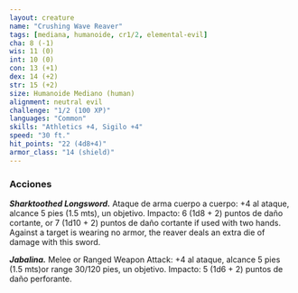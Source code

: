 ```yaml
---
layout: creature
name: "Crushing Wave Reaver"
tags: [mediana, humanoide, cr1/2, elemental-evil]
cha: 8 (-1)
wis: 11 (0)
int: 10 (0)
con: 13 (+1)
dex: 14 (+2)
str: 15 (+2)
size: Humanoide Mediano (human)
alignment: neutral evil
challenge: "1/2 (100 XP)"
languages: "Common"
skills: "Athletics +4, Sigilo +4"
speed: "30 ft."
hit_points: "22 (4d8+4)"
armor_class: "14 (shield)"
---
```


### Acciones

***Sharktoothed Longsword.*** Ataque de arma cuerpo a cuerpo: +4 al ataque, alcance 5 pies (1.5 mts), un objetivo. Impacto: 6 (1d8 + 2) puntos de daño cortante, or 7 (1d10 + 2) puntos de daño cortante if used with two hands. Against a target is wearing no armor, the reaver deals an extra die of damage with this sword.

***Jabalina.*** Melee or Ranged Weapon Attack: +4 al ataque, alcance 5 pies (1.5 mts)or range 30/120 pies, un objetivo. Impacto: 5 (1d6 + 2) puntos de daño perforante.